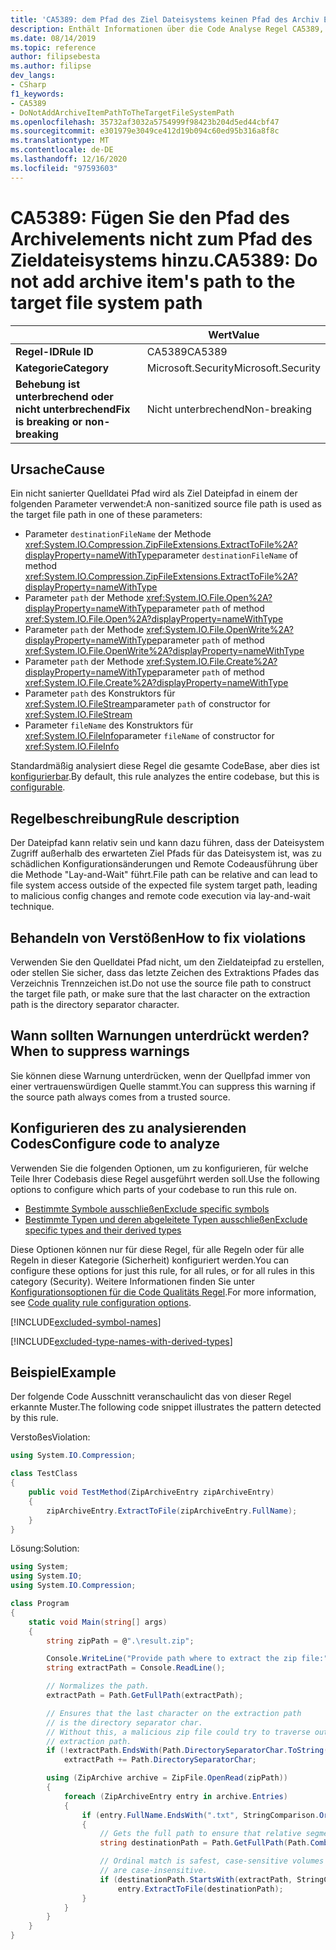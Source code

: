 ```yaml
---
title: 'CA5389: dem Pfad des Ziel Dateisystems keinen Pfad des Archiv Elements hinzufügen (Code Analyse)'
description: Enthält Informationen über die Code Analyse Regel CA5389, einschließlich der Gründe, der Behebung von Verstößen und der Zeit, zu der Sie unterdrückt werden soll.
ms.date: 08/14/2019
ms.topic: reference
author: filipsebesta
ms.author: filipse
dev_langs:
- CSharp
f1_keywords:
- CA5389
- DoNotAddArchiveItemPathToTheTargetFileSystemPath
ms.openlocfilehash: 35732af3032a5754999f98423b204d5ed44cbf47
ms.sourcegitcommit: e301979e3049ce412d19b094c60ed95b316a8f8c
ms.translationtype: MT
ms.contentlocale: de-DE
ms.lasthandoff: 12/16/2020
ms.locfileid: "97593603"
---
```

# <a name="ca5389-do-not-add-archive-items-path-to-the-target-file-system-path"></a><span data-ttu-id="be2b8-103">CA5389: Fügen Sie den Pfad des Archivelements nicht zum Pfad des Zieldateisystems hinzu.</span><span class="sxs-lookup"><span data-stu-id="be2b8-103">CA5389: Do not add archive item's path to the target file system path</span></span>

| | <span data-ttu-id="be2b8-104">Wert</span><span class="sxs-lookup"><span data-stu-id="be2b8-104">Value</span></span> |
|-|-|
| <span data-ttu-id="be2b8-105">**Regel-ID**</span><span class="sxs-lookup"><span data-stu-id="be2b8-105">**Rule ID**</span></span> |<span data-ttu-id="be2b8-106">CA5389</span><span class="sxs-lookup"><span data-stu-id="be2b8-106">CA5389</span></span>|
| <span data-ttu-id="be2b8-107">**Kategorie**</span><span class="sxs-lookup"><span data-stu-id="be2b8-107">**Category**</span></span> |<span data-ttu-id="be2b8-108">Microsoft.Security</span><span class="sxs-lookup"><span data-stu-id="be2b8-108">Microsoft.Security</span></span>|
| <span data-ttu-id="be2b8-109">**Behebung ist unterbrechend oder nicht unterbrechend**</span><span class="sxs-lookup"><span data-stu-id="be2b8-109">**Fix is breaking or non-breaking**</span></span> |<span data-ttu-id="be2b8-110">Nicht unterbrechend</span><span class="sxs-lookup"><span data-stu-id="be2b8-110">Non-breaking</span></span>|

## <a name="cause"></a><span data-ttu-id="be2b8-111">Ursache</span><span class="sxs-lookup"><span data-stu-id="be2b8-111">Cause</span></span>

<span data-ttu-id="be2b8-112">Ein nicht sanierter Quelldatei Pfad wird als Ziel Dateipfad in einem der folgenden Parameter verwendet:</span><span class="sxs-lookup"><span data-stu-id="be2b8-112">A non-sanitized source file path is used as the target file path in one of these parameters:</span></span>

- <span data-ttu-id="be2b8-113">Parameter `destinationFileName` der Methode <xref:System.IO.Compression.ZipFileExtensions.ExtractToFile%2A?displayProperty=nameWithType></span><span class="sxs-lookup"><span data-stu-id="be2b8-113">parameter `destinationFileName` of method <xref:System.IO.Compression.ZipFileExtensions.ExtractToFile%2A?displayProperty=nameWithType></span></span>
- <span data-ttu-id="be2b8-114">Parameter `path` der Methode <xref:System.IO.File.Open%2A?displayProperty=nameWithType></span><span class="sxs-lookup"><span data-stu-id="be2b8-114">parameter `path` of method <xref:System.IO.File.Open%2A?displayProperty=nameWithType></span></span>
- <span data-ttu-id="be2b8-115">Parameter `path` der Methode <xref:System.IO.File.OpenWrite%2A?displayProperty=nameWithType></span><span class="sxs-lookup"><span data-stu-id="be2b8-115">parameter `path` of method <xref:System.IO.File.OpenWrite%2A?displayProperty=nameWithType></span></span>
- <span data-ttu-id="be2b8-116">Parameter `path` der Methode <xref:System.IO.File.Create%2A?displayProperty=nameWithType></span><span class="sxs-lookup"><span data-stu-id="be2b8-116">parameter `path` of method <xref:System.IO.File.Create%2A?displayProperty=nameWithType></span></span>
- <span data-ttu-id="be2b8-117">Parameter `path` des Konstruktors für <xref:System.IO.FileStream></span><span class="sxs-lookup"><span data-stu-id="be2b8-117">parameter `path` of constructor for <xref:System.IO.FileStream></span></span>
- <span data-ttu-id="be2b8-118">Parameter `fileName` des Konstruktors für <xref:System.IO.FileInfo></span><span class="sxs-lookup"><span data-stu-id="be2b8-118">parameter `fileName` of constructor for <xref:System.IO.FileInfo></span></span>

<span data-ttu-id="be2b8-119">Standardmäßig analysiert diese Regel die gesamte CodeBase, aber dies ist [konfigurierbar](#configure-code-to-analyze).</span><span class="sxs-lookup"><span data-stu-id="be2b8-119">By default, this rule analyzes the entire codebase, but this is [configurable](#configure-code-to-analyze).</span></span>

## <a name="rule-description"></a><span data-ttu-id="be2b8-120">Regelbeschreibung</span><span class="sxs-lookup"><span data-stu-id="be2b8-120">Rule description</span></span>

<span data-ttu-id="be2b8-121">Der Dateipfad kann relativ sein und kann dazu führen, dass der Dateisystem Zugriff außerhalb des erwarteten Ziel Pfads für das Dateisystem ist, was zu schädlichen Konfigurationsänderungen und Remote Codeausführung über die Methode "Lay-and-Wait" führt.</span><span class="sxs-lookup"><span data-stu-id="be2b8-121">File path can be relative and can lead to file system access outside of the expected file system target path, leading to malicious config changes and remote code execution via lay-and-wait technique.</span></span>

## <a name="how-to-fix-violations"></a><span data-ttu-id="be2b8-122">Behandeln von Verstößen</span><span class="sxs-lookup"><span data-stu-id="be2b8-122">How to fix violations</span></span>

<span data-ttu-id="be2b8-123">Verwenden Sie den Quelldatei Pfad nicht, um den Zieldateipfad zu erstellen, oder stellen Sie sicher, dass das letzte Zeichen des Extraktions Pfades das Verzeichnis Trennzeichen ist.</span><span class="sxs-lookup"><span data-stu-id="be2b8-123">Do not use the source file path to construct the target file path, or make sure that the last character on the extraction path is the directory separator character.</span></span>

## <a name="when-to-suppress-warnings"></a><span data-ttu-id="be2b8-124">Wann sollten Warnungen unterdrückt werden?</span><span class="sxs-lookup"><span data-stu-id="be2b8-124">When to suppress warnings</span></span>

<span data-ttu-id="be2b8-125">Sie können diese Warnung unterdrücken, wenn der Quellpfad immer von einer vertrauenswürdigen Quelle stammt.</span><span class="sxs-lookup"><span data-stu-id="be2b8-125">You can suppress this warning if the source path always comes from a trusted source.</span></span>

## <a name="configure-code-to-analyze"></a><span data-ttu-id="be2b8-126">Konfigurieren des zu analysierenden Codes</span><span class="sxs-lookup"><span data-stu-id="be2b8-126">Configure code to analyze</span></span>

<span data-ttu-id="be2b8-127">Verwenden Sie die folgenden Optionen, um zu konfigurieren, für welche Teile Ihrer Codebasis diese Regel ausgeführt werden soll.</span><span class="sxs-lookup"><span data-stu-id="be2b8-127">Use the following options to configure which parts of your codebase to run this rule on.</span></span>

- [<span data-ttu-id="be2b8-128">Bestimmte Symbole ausschließen</span><span class="sxs-lookup"><span data-stu-id="be2b8-128">Exclude specific symbols</span></span>](#exclude-specific-symbols)
- [<span data-ttu-id="be2b8-129">Bestimmte Typen und deren abgeleitete Typen ausschließen</span><span class="sxs-lookup"><span data-stu-id="be2b8-129">Exclude specific types and their derived types</span></span>](#exclude-specific-types-and-their-derived-types)

<span data-ttu-id="be2b8-130">Diese Optionen können nur für diese Regel, für alle Regeln oder für alle Regeln in dieser Kategorie (Sicherheit) konfiguriert werden.</span><span class="sxs-lookup"><span data-stu-id="be2b8-130">You can configure these options for just this rule, for all rules, or for all rules in this category (Security).</span></span> <span data-ttu-id="be2b8-131">Weitere Informationen finden Sie unter [Konfigurationsoptionen für die Code Qualitäts Regel](../code-quality-rule-options.md).</span><span class="sxs-lookup"><span data-stu-id="be2b8-131">For more information, see [Code quality rule configuration options](../code-quality-rule-options.md).</span></span>

[!INCLUDE[excluded-symbol-names](~/includes/code-analysis/excluded-symbol-names.md)]

[!INCLUDE[excluded-type-names-with-derived-types](~/includes/code-analysis/excluded-type-names-with-derived-types.md)]

## <a name="example"></a><span data-ttu-id="be2b8-132">Beispiel</span><span class="sxs-lookup"><span data-stu-id="be2b8-132">Example</span></span>

<span data-ttu-id="be2b8-133">Der folgende Code Ausschnitt veranschaulicht das von dieser Regel erkannte Muster.</span><span class="sxs-lookup"><span data-stu-id="be2b8-133">The following code snippet illustrates the pattern detected by this rule.</span></span>

<span data-ttu-id="be2b8-134">Verstoßes</span><span class="sxs-lookup"><span data-stu-id="be2b8-134">Violation:</span></span>

```csharp
using System.IO.Compression;

class TestClass
{
    public void TestMethod(ZipArchiveEntry zipArchiveEntry)
    {
        zipArchiveEntry.ExtractToFile(zipArchiveEntry.FullName);
    }
}
```

<span data-ttu-id="be2b8-135">Lösung:</span><span class="sxs-lookup"><span data-stu-id="be2b8-135">Solution:</span></span>

```csharp
using System;
using System.IO;
using System.IO.Compression;

class Program
{
    static void Main(string[] args)
    {
        string zipPath = @".\result.zip";

        Console.WriteLine("Provide path where to extract the zip file:");
        string extractPath = Console.ReadLine();

        // Normalizes the path.
        extractPath = Path.GetFullPath(extractPath);

        // Ensures that the last character on the extraction path
        // is the directory separator char.
        // Without this, a malicious zip file could try to traverse outside of the expected
        // extraction path.
        if (!extractPath.EndsWith(Path.DirectorySeparatorChar.ToString(), StringComparison.Ordinal))
            extractPath += Path.DirectorySeparatorChar;

        using (ZipArchive archive = ZipFile.OpenRead(zipPath))
        {
            foreach (ZipArchiveEntry entry in archive.Entries)
            {
                if (entry.FullName.EndsWith(".txt", StringComparison.OrdinalIgnoreCase))
                {
                    // Gets the full path to ensure that relative segments are removed.
                    string destinationPath = Path.GetFullPath(Path.Combine(extractPath, entry.FullName));

                    // Ordinal match is safest, case-sensitive volumes can be mounted within volumes that
                    // are case-insensitive.
                    if (destinationPath.StartsWith(extractPath, StringComparison.Ordinal))
                        entry.ExtractToFile(destinationPath);
                }
            }
        }
    }
}
```
